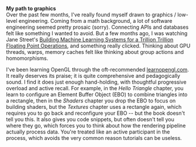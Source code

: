 **My path to graphics** \
Over the past few months, I've really found myself drawn to graphics / low-level engineering. Coming from a math background, a lot of software engineering seemed pretty prosaic (sorry). Connecting APIs and databases felt like something I wanted to avoid. But a few months ago, I was watching Jane Street's [Building Machine Learning Systems for a Trillion Trillion Floating Point Operations](https://www.youtube.com/watch?v=139UPjoq7Kw), and something really clicked. Thinking about GPU threads, warps, memory caches felt like thinking about group actions and homomorphisms. 

I've been learning OpenGL through the oft-recommended [learnopengl.com](learnopengl.com). It really deserves its praise; it is quite comprehensive and pedagogically sound. I find it does just enough hand-holding, with thoughtful progressive overload and active recall. For example, in the *Hello Triangle* chapter, you learn to configure an Element Buffer Object (EBO) to combine triangles into a rectangle, then in the *Shaders* chapter you drop the EBO to focus on building shaders, but the *Textures* chapter uses a rectangle again, which requires you to go back and reconfigure your EBO -- but the book doesn't tell you this. It also gives you code snippets, but often doesn't tell you where they go, which forces you to think about how the rendering pipeline actually process data. You're treated like an active participant in the process, which avoids the very common reason tutorials can be useless. 
